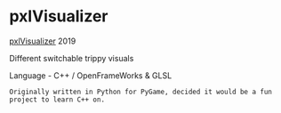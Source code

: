 # pxlVisualizer

[pxlVisualizer](https://github.com/ProcStack/pxlVisualizer) 2019
    
Different switchable trippy visuals
    
Language - C++ / OpenFrameWorks & GLSL

    Originally written in Python for PyGame, decided it would be a fun project to learn C++ on.